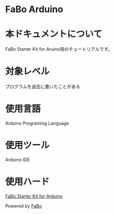 FaBo Arduino
=======

# 本ドキュメントについて

FaBo Starter Kit for Aruino用のチュートリアルです。

# 対象レベル

プログラムを過去に書いたことがある

# 使用言語

Arduino Programing Language

# 使用ツール

Arduino IDE

# 使用ハード

[FaBo Starter Kit for Arduino](http://www.fabo.io/002.html)


Powered by [FaBo](http://www.fabo.io)